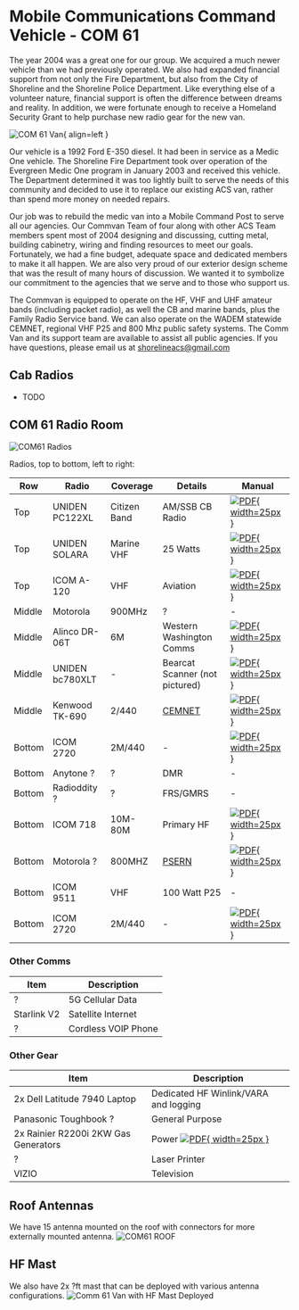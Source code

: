 # Mobile Communications Command Vehicle - COM 61

The year 2004 was a great one for our group. We acquired a much newer vehicle than we had previously operated. We also had expanded financial support from not only the Fire Department, but also from the City of Shoreline and the Shoreline Police Department. Like everything else of a volunteer nature, financial support is often the difference between dreams and reality. In addition, we were fortunate enough to receive a Homeland Security Grant to help purchase new radio gear for the new van.

![COM 61 Van](/media/COM61.jpg){ align=left }

Our vehicle is a 1992 Ford E-350 diesel. It had been in service as a Medic One vehicle. The Shoreline Fire Department took over operation of the Evergreen Medic One program in January 2003 and received this vehicle. The Department determined it was too lightly built to serve the needs of this community and decided to use it to replace our existing ACS van, rather than spend more money on needed repairs.

Our job was to rebuild the medic van into a Mobile Command Post to serve all our agencies. Our Commvan Team of four along with other ACS Team members spent most of 2004 designing and discussing, cutting metal, building cabinetry, wiring and finding resources to meet our goals. Fortunately, we had a fine budget, adequate space and dedicated members to make it all happen. We are also very proud of our exterior design scheme that was the result of many hours of discussion. We wanted it to symbolize our commitment to the agencies that we serve and to those who support us.

The Commvan is equipped to operate on the HF, VHF and UHF amateur bands (including packet radio), as well the CB and marine bands, plus the Family Radio Service band. We can also operate on the  WADEM statewide CEMNET, regional  VHF P25 and 800 Mhz  public safety systems.  The Comm Van and its support team are available to assist all public agencies.  If you have questions, please email us at shorelineacs@gmail.com

## Cab Radios

- TODO


## COM 61 Radio Room

![COM61 Radios](/media/COM61_Radios.jpg)

Radios, top to bottom, left to right:

| Row | Radio | Coverage | Details | Manual |
| --- | --- | --- | --- | --- |
| Top | UNIDEN PC122XL | Citizen Band | AM/SSB CB Radio | [![PDF](/static/PDF_file_icon.svg){ width=25px }](/media/UNIDEN_PC122XL.pdf) |
| Top | UNIDEN SOLARA | Marine VHF | 25 Watts | [![PDF](/static/PDF_file_icon.svg){ width=25px }](/media/UNIDEN_SOLARA.pdf) |
| Top | ICOM A-120 | VHF | Aviation | [![PDF](/static/PDF_file_icon.svg){ width=25px }](/media/IC-A120_A120E_ENG_IM_4.pdf) |
| Middle | Motorola | 900MHz | ? | - |
| Middle | Alinco DR-06T | 6M | Western Washington Comms | [![PDF](/static/PDF_file_icon.svg){ width=25px }](/media/Alinco_DR-06t.pdf) |
| Middle | UNIDEN bc780XLT | - | Bearcat Scanner (not pictured) | [![PDF](/static/PDF_file_icon.svg){ width=25px }](/media/Uniden_BC780XLT_Trunk_Tracker_Scanner_Manual.pdf) |
| Middle | Kenwood TK-690 | 2/440 | [CEMNET](https://mil.wa.gov/emergency-management-radio-systems-comprehensive-emergency-management-network-cemnet) | [![PDF](/static/PDF_file_icon.svg){ width=25px }](/media/Kenwood-TK-690-790-890-instruction-manual.pdf) |
| Bottom | ICOM 2720 | 2M/440 | - | [![PDF](/static/PDF_file_icon.svg){ width=25px }](/media/ICOM--IC-2720H-user-manual.pdf) |
| Bottom | Anytone ? | ? | DMR | - |
| Bottom | Radioddity ? | ? | FRS/GMRS | - |
| Bottom | ICOM 718 | 10M-80M | Primary HF | [![PDF](/static/PDF_file_icon.svg){ width=25px }](/media/ico-ic-718.pdf) |
| Bottom | Motorola ? | 800MHZ | [PSERN](https://psern.org/) | [![PDF](/static/PDF_file_icon.svg){ width=25px }](/media/Landmobile_IC-F9511S_T_InstructionManual.pdf) |
| Bottom | ICOM 9511 | VHF | 100 Watt P25 | - |
| Bottom | ICOM 2720 | 2M/440 | - | [![PDF](/static/PDF_file_icon.svg){ width=25px }](/media/ICOM--IC-2720H-user-manual.pdf) |


### Other Comms

| Item | Description |
| --- | --- |
| ? | 5G Cellular Data |
| Starlink V2 | Satellite Internet |
| ? | Cordless VOIP Phone|

### Other Gear

| Item | Description |
| --- | --- |
| 2x Dell Latitude 7940 Laptop | Dedicated HF Winlink/VARA and logging |
| Panasonic Toughbook ? | General Purpose |
| 2x Rainier R2200i 2KW Gas Generators | Power [![PDF](/static/PDF_file_icon.svg){ width=25px }](/media/r2200i_manual_EN_web_rev2.pdf) |
| ? | Laser Printer |
| VIZIO | Television |

## Roof Antennas
We have 15 antenna mounted on the roof with connectors for more externally mounted antenna. 
![COM61 ROOF](/media/COM61_Roof.jpg)


## HF Mast
We also have 2x ?ft mast that can be deployed with various antenna configurations.
![Comm 61 Van with HF Mast Deployed](/media/com61_mastdeployed.jpg)
